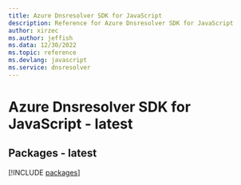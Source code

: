 ```yaml
---
title: Azure Dnsresolver SDK for JavaScript
description: Reference for Azure Dnsresolver SDK for JavaScript
author: xirzec
ms.author: jeffish
ms.data: 12/30/2022
ms.topic: reference
ms.devlang: javascript
ms.service: dnsresolver
---
```

# Azure Dnsresolver SDK for JavaScript - latest
## Packages - latest
[!INCLUDE [packages](dnsresolver-index.md)]